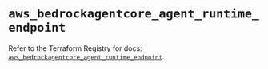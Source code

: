 # `aws_bedrockagentcore_agent_runtime_endpoint`

Refer to the Terraform Registry for docs: [`aws_bedrockagentcore_agent_runtime_endpoint`](https://registry.terraform.io/providers/hashicorp/aws/6.17.0/docs/resources/bedrockagentcore_agent_runtime_endpoint).
